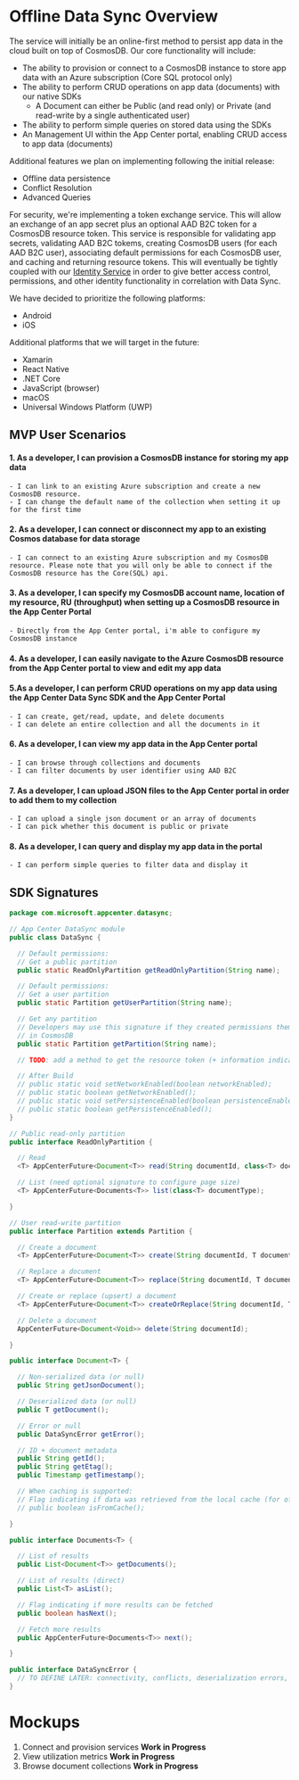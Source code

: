# Offline Data Sync Overview

The service will initially be an online-first method to persist app data in the cloud built on top of CosmosDB. Our core functionality will include:

- The ability to provision or connect to a CosmosDB instance to store app data with an Azure subscription (Core SQL protocol only)
- The ability to perform CRUD operations on app data (documents) with our native SDKs
    - A Document can either be Public (and read only) or Private (and read-write by a single authenticated user)
- The ability to perform simple queries on stored data using the SDKs
- An Management UI within the App Center portal, enabling CRUD access to app data (documents)

Additional features we plan on implementing following the initial release:

- Offline data persistence
- Conflict Resolution
- Advanced Queries

For security, we're implementing a token exchange service. This will allow an exchange of an app secret plus an optional AAD B2C token for a CosmosDB resource token. This service is responsible for validating app secrets, validating AAD B2C tokems, creating CosmosDB users (for each AAD B2C user), associating default permissions for each CosmosDB user, and caching and returning resource tokens. This will eventually be tightly coupled with our [Identity Service](https://github.com/Microsoft/appcenter/pull/16) in order to give better access control, permissions, and other identity functionality in correlation with Data Sync. 

We have decided to prioritize the following platforms:

- Android
- iOS

Additional platforms that we will target in the future:

- Xamarin
- React Native
- .NET Core
- JavaScript (browser)
- macOS
- Universal Windows Platform (UWP)

## MVP User Scenarios

#### 1. As a developer, I can provision a CosmosDB instance for storing my app data

    - I can link to an existing Azure subscription and create a new CosmosDB resource.
    - I can change the default name of the collection when setting it up for the first time

#### 2. As a developer, I can connect or disconnect my app to an existing Cosmos database for data storage

    - I can connect to an existing Azure subscription and my CosmosDB resource. Please note that you will only be able to connect if the CosmosDB resource has the Core(SQL) api.

#### 3. As a developer, I can specify my CosmosDB account name, location of my resource, RU (throughput) when setting up a CosmosDB resource in the App Center Portal

    - Directly from the App Center portal, i'm able to configure my CosmosDB instance

#### 4. As a developer, I can easily navigate to the Azure CosmosDB resource from the App Center portal to view and edit my app data

#### 5.As a developer, I can perform CRUD operations on my app data using the App Center Data Sync SDK and the App Center Portal

    - I can create, get/read, update, and delete documents
    - I can delete an entire collection and all the documents in it

#### 6. As a developer, I can view my app data in the App Center portal

    - I can browse through collections and documents
    - I can filter documents by user identifier using AAD B2C

#### 7. As a developer, I can upload JSON files to the App Center portal in order to add them to my collection

    - I can upload a single json document or an array of documents
    - I can pick whether this document is public or private

#### 8. As a developer, I can query and display my app data in the portal

    - I can perform simple queries to filter data and display it

## SDK Signatures

```java
package com.microsoft.appcenter.datasync;

// App Center DataSync module
public class DataSync {

  // Default permissions:
  // Get a public partition
  public static ReadOnlyPartition getReadOnlyPartition(String name);

  // Default permissions:
  // Get a user partition
  public static Partition getUserPartition(String name);

  // Get any partition
  // Developers may use this signature if they created permissions themselves
  // in CosmosDB
  public static Partition getPartition(String name);

  // TODO: add a method to get the resource token (+ information indicating if it is for a signed in user or anonymous user)

  // After Build
  // public static void setNetworkEnabled(boolean networkEnabled);
  // public static boolean getNetworkEnabled();
  // public static void setPersistenceEnabled(boolean persistenceEnabled);
  // public static boolean getPersistenceEnabled();
}

// Public read-only partition
public interface ReadOnlyPartition {

  // Read
  <T> AppCenterFuture<Document<T>> read(String documentId, class<T> documentType);

  // List (need optional signature to configure page size)
  <T> AppCenterFuture<Documents<T>> list(class<T> documentType);

}

// User read-write partition
public interface Partition extends Partition {

  // Create a document
  <T> AppCenterFuture<Document<T>> create(String documentId, T document);

  // Replace a document
  <T> AppCenterFuture<Document<T>> replace(String documentId, T document);

  // Create or replace (upsert) a document
  <T> AppCenterFuture<Document<T>> createOrReplace(String documentId, T document);

  // Delete a document
  AppCenterFuture<Document<Void>> delete(String documentId);

}

public interface Document<T> {

  // Non-serialized data (or null)
  public String getJsonDocument();

  // Deserialized data (or null)
  public T getDocument();

  // Error or null
  public DataSyncError getError();

  // ID + document metadata
  public String getId();
  public String getEtag();
  public Timestamp getTimestamp();

  // When caching is supported:
  // Flag indicating if data was retrieved from the local cache (for offline mode)
  // public boolean isFromCache();

}

public interface Documents<T> {

  // List of results
  public List<Document<T>> getDocuments();

  // List of results (direct)
  public List<T> asList();

  // Flag indicating if more results can be fetched
  public boolean hasNext();

  // Fetch more results
  public AppCenterFuture<Documents<T>> next();

}

public interface DataSyncError {
  // TO DEFINE LATER: connectivity, conflicts, deserialization errors, unauthorized access
}
```

# Mockups

1. Connect and provision services **Work in Progress**
2. View utilization metrics **Work in Progress**
3. Browse document collections **Work in Progress**

